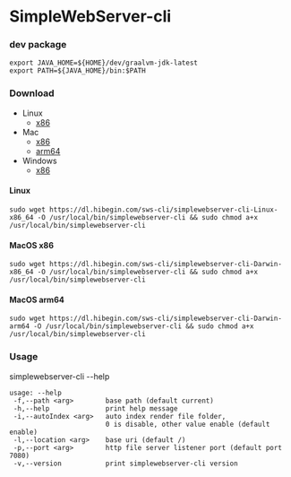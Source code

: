 # SimpleWebServer-cli

### dev package

```shell
export JAVA_HOME=${HOME}/dev/graalvm-jdk-latest
export PATH=${JAVA_HOME}/bin:$PATH
```

### Download

- Linux
  - [x86](https://dl.hibegin.com/sws-cli/simplewebserver-cli-Linux-x86_64)
- Mac
  - [x86](https://dl.hibegin.com/sws-cli/simplewebserver-cli-Darwin-x86_64)
  - [arm64](https://dl.hibegin.com/sws-cli/simplewebserver-cli-Darwin-arm64)
- Windows
  - [x86](https://dl.hibegin.com/sws-cli/simplewebserver-cli-Windows-x86_64.exe)


#### Linux

```
sudo wget https://dl.hibegin.com/sws-cli/simplewebserver-cli-Linux-x86_64 -O /usr/local/bin/simplewebserver-cli && sudo chmod a+x /usr/local/bin/simplewebserver-cli  
```

#### MacOS x86

```
sudo wget https://dl.hibegin.com/sws-cli/simplewebserver-cli-Darwin-x86_64 -O /usr/local/bin/simplewebserver-cli && sudo chmod a+x /usr/local/bin/simplewebserver-cli  
```

#### MacOS arm64

```
sudo wget https://dl.hibegin.com/sws-cli/simplewebserver-cli-Darwin-arm64 -O /usr/local/bin/simplewebserver-cli && sudo chmod a+x /usr/local/bin/simplewebserver-cli  
```


### Usage

simplewebserver-cli --help

```
usage: --help
 -f,--path <arg>        base path (default current)
 -h,--help              print help message
 -i,--autoIndex <arg>   auto index render file folder,
                        0 is disable, other value enable (default enable)
 -l,--location <arg>    base uri (default /)
 -p,--port <arg>        http file server listener port (default port 7080)
 -v,--version           print simplewebserver-cli version
```
